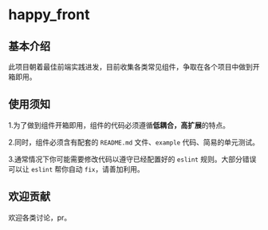 # happy_front

## 基本介绍
此项目朝着最佳前端实践进发，目前收集各类常见组件，争取在各个项目中做到开箱即用。

## 使用须知
1.为了做到组件开箱即用，组件的代码必须遵循**低耦合，高扩展**的特点。

2.同时，组件必须含有配套的 `README.md` 文件、`example` 代码、简易的单元测试。

3.通常情况下你可能需要修改代码以遵守已经配置好的 `eslint` 规则。大部分错误可以让 `eslint` 帮你自动 `fix`，请善加利用。

## 欢迎贡献
欢迎各类讨论，pr。
